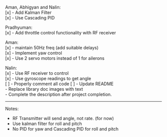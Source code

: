 Aman, Abhigyan and Nalin:  
[x] - Add Kalman Filter  
[x] - Use Cascading PID  

Pradhyuman:  
[x] - Add throttle control functionality with RF receiver  

Aman:  
[x] - maintain 50Hz freq (add suitable delays)  
[x] - Implement yaw control  
[x] - Use 2 servo motors instead of 1 for ailerons  

Nalin:  
[x] - Use RF receiver to control  
[x] - Use gyroscope readings to get angle  
[ ] - Properly comment all code
[ ] - Update README  
      - Replace library doc images with text  
      - Complete the description after project completion.
  
---
Notes:  
- RF Transmitter will send angle, not rate. (for now) 
- Use kalman filter for roll and pitch
- No PID for yaw and Cascading PID for roll and pitch  
